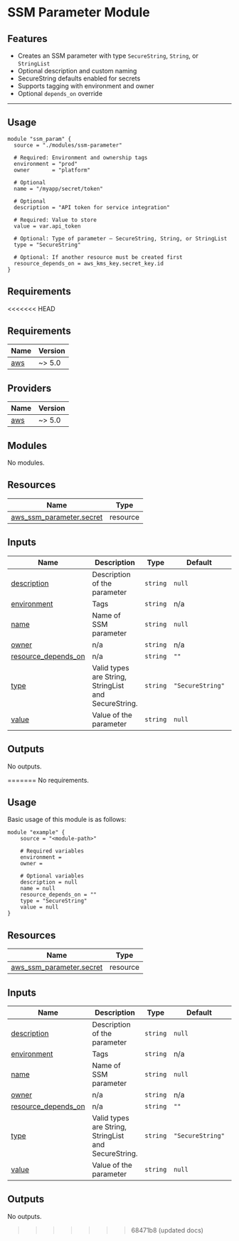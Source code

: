 # SSM Parameter Module

## Features

- Creates an SSM parameter with type `SecureString`, `String`, or `StringList`
- Optional description and custom naming
- SecureString defaults enabled for secrets
- Supports tagging with environment and owner
- Optional `depends_on` override

---

## Usage

```hcl
module "ssm_param" {
  source = "./modules/ssm-parameter"

  # Required: Environment and ownership tags
  environment = "prod"
  owner       = "platform"

  # Optional
  name = "/myapp/secret/token"

  # Optional
  description = "API token for service integration"

  # Required: Value to store
  value = var.api_token

  # Optional: Type of parameter — SecureString, String, or StringList
  type = "SecureString"

  # Optional: If another resource must be created first
  resource_depends_on = aws_kms_key.secret_key.id
}

```

<!-- BEGIN_TF_DOCS -->
## Requirements

<<<<<<< HEAD
## Requirements

| Name                                                   | Version |
| ------------------------------------------------------ | ------- |
| <a name="requirement_aws"></a> [aws](#requirement_aws) | ~> 5.0  |

## Providers

| Name                                             | Version |
| ------------------------------------------------ | ------- |
| <a name="provider_aws"></a> [aws](#provider_aws) | ~> 5.0  |

## Modules

No modules.

## Resources

| Name                                                                                                                  | Type     |
| --------------------------------------------------------------------------------------------------------------------- | -------- |
| [aws_ssm_parameter.secret](https://registry.terraform.io/providers/hashicorp/aws/latest/docs/resources/ssm_parameter) | resource |

## Inputs

| Name                                                                                       | Description                                          | Type     | Default          | Required |
| ------------------------------------------------------------------------------------------ | ---------------------------------------------------- | -------- | ---------------- | :------: |
| <a name="input_description"></a> [description](#input_description)                         | Description of the parameter                         | `string` | `null`           |    no    |
| <a name="input_environment"></a> [environment](#input_environment)                         | Tags                                                 | `string` | n/a              |   yes    |
| <a name="input_name"></a> [name](#input_name)                                              | Name of SSM parameter                                | `string` | `null`           |    no    |
| <a name="input_owner"></a> [owner](#input_owner)                                           | n/a                                                  | `string` | n/a              |   yes    |
| <a name="input_resource_depends_on"></a> [resource_depends_on](#input_resource_depends_on) | n/a                                                  | `string` | `""`             |    no    |
| <a name="input_type"></a> [type](#input_type)                                              | Valid types are String, StringList and SecureString. | `string` | `"SecureString"` |    no    |
| <a name="input_value"></a> [value](#input_value)                                           | Value of the parameter                               | `string` | `null`           |    no    |

## Outputs

No outputs.

=======
No requirements.

## Usage
Basic usage of this module is as follows:

```hcl
module "example" {
  	source = "<module-path>"
  
	# Required variables
  	environment = 
  	owner = 
  
	# Optional variables
  	description = null
  	name = null
  	resource_depends_on = ""
  	type = "SecureString"
  	value = null
}
```

## Resources

| Name | Type |
|------|------|
| [aws_ssm_parameter.secret](https://registry.terraform.io/providers/hashicorp/aws/latest/docs/resources/ssm_parameter) | resource |
## Inputs

| Name | Description | Type | Default | Required |
|------|-------------|------|---------|:--------:|
| <a name="input_description"></a> [description](#input\_description) | Description of the parameter | `string` | `null` | no |
| <a name="input_environment"></a> [environment](#input\_environment) | Tags | `string` | n/a | yes |
| <a name="input_name"></a> [name](#input\_name) | Name of SSM parameter | `string` | `null` | no |
| <a name="input_owner"></a> [owner](#input\_owner) | n/a | `string` | n/a | yes |
| <a name="input_resource_depends_on"></a> [resource\_depends\_on](#input\_resource\_depends\_on) | n/a | `string` | `""` | no |
| <a name="input_type"></a> [type](#input\_type) | Valid types are String, StringList and SecureString. | `string` | `"SecureString"` | no |
| <a name="input_value"></a> [value](#input\_value) | Value of the parameter | `string` | `null` | no |
## Outputs

No outputs.
>>>>>>> 68471b8 (updated docs)
<!-- END_TF_DOCS -->
